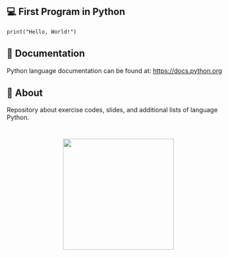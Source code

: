 ## :computer: First Program in Python 

```
print("Hello, World!")
```


## 🤔  Documentation
Python language documentation can be found at: https://docs.python.org

## :memo: About
Repository about exercise codes, slides, and additional lists of language Python.

<h1 align="center">
    <img src="https://i.imgur.com/KtKBuSQ.png" width="250px" />
</h1>

